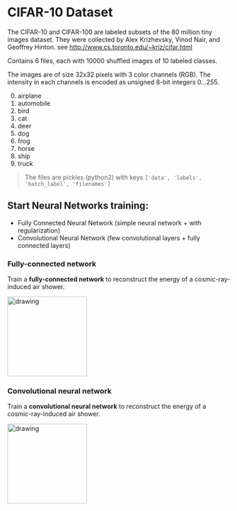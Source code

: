 # CIFAR-10 Dataset
The CIFAR-10 and CIFAR-100 are labeled subsets of the 80 million tiny images dataset.
They were collected by Alex Krizhevsky, Vinod Nair, and Geoffrey Hinton.
see http://www.cs.toronto.edu/~kriz/cifar.html

Contains 6 files, each with 10000 shuffled images of 10 labeled classes.

The images are of size 32x32 pixels with 3 color channels (RGB).
The intensity in each channels is encoded as unsigned 8-bit integers 0...255.
<ol start="0">
  <li>airplane</li>
  <li>automobile</li>
  <li>bird</li>
	<li>cat</li>
  <li>deer</li>
  <li>dog</li>
	<li>frog</li>
  <li>horse</li>
  <li>ship</li>
	<li>truck</li>
</ol>

> The files are pickles (python2) with keys ```['data', 'labels', 'batch_label', 'filenames']```

## Start Neural Networks training:
- Fully Connected Neural Network (simple neural network + with regularization)
- Convolutional Neural Network (few convolutional layers + fully connected layers)

### Fully-connected network
Train a **fully-connected network** to reconstruct the energy of a cosmic-ray-induced air shower.  

<a target="_blank" rel="noopener noreferrer" href="https://colab.research.google.com/github/jglombitza/cifar_tutorial//blob/master/fully_connected.ipynb"><img src="https://colab.research.google.com/assets/colab-badge.svg" alt="drawing" width="180"/> </a>

### Convolutional neural network
Train a **convolutional neural network** to reconstruct the energy of a cosmic-ray-induced air shower.  

<a target="_blank" rel="noopener noreferrer" href="https://colab.research.google.com/github/jglombitza/cifar_tutorial//blob/master/convolutional.ipynb"><img src="https://colab.research.google.com/assets/colab-badge.svg" alt="drawing" width="180"/> </a>
